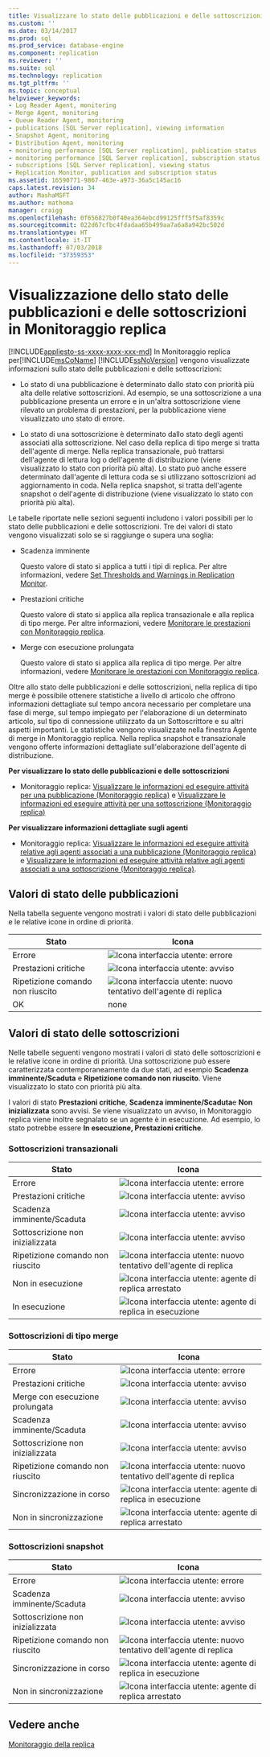 ```yaml
---
title: Visualizzare lo stato delle pubblicazioni e delle sottoscrizioni in Monitoraggio replica | Microsoft Docs
ms.custom: ''
ms.date: 03/14/2017
ms.prod: sql
ms.prod_service: database-engine
ms.component: replication
ms.reviewer: ''
ms.suite: sql
ms.technology: replication
ms.tgt_pltfrm: ''
ms.topic: conceptual
helpviewer_keywords:
- Log Reader Agent, monitoring
- Merge Agent, monitoring
- Queue Reader Agent, monitoring
- publications [SQL Server replication], viewing information
- Snapshot Agent, monitoring
- Distribution Agent, monitoring
- monitoring performance [SQL Server replication], publication status
- monitoring performance [SQL Server replication], subscription status
- subscriptions [SQL Server replication], viewing status
- Replication Monitor, publication and subscription status
ms.assetid: 16590771-9867-463e-a973-36a5c145ac16
caps.latest.revision: 34
author: MashaMSFT
ms.author: mathoma
manager: craigg
ms.openlocfilehash: 0f656827b0f40ea364ebcd99125fff5f5af8359c
ms.sourcegitcommit: 022d67cfbc4fdadaa65b499aa7a6a8a942bc502d
ms.translationtype: HT
ms.contentlocale: it-IT
ms.lasthandoff: 07/03/2018
ms.locfileid: "37359353"
---
```

# <a name="view-publication-and-subscription-status-in-replication-monitor"></a>Visualizzazione dello stato delle pubblicazioni e delle sottoscrizioni in Monitoraggio replica
[!INCLUDE[appliesto-ss-xxxx-xxxx-xxx-md](../../../includes/appliesto-ss-xxxx-xxxx-xxx-md.md)]
  In Monitoraggio replica per[!INCLUDE[msCoName](../../../includes/msconame-md.md)] [!INCLUDE[ssNoVersion](../../../includes/ssnoversion-md.md)] vengono visualizzate informazioni sullo stato delle pubblicazioni e delle sottoscrizioni:  
  
-   Lo stato di una pubblicazione è determinato dallo stato con priorità più alta delle relative sottoscrizioni. Ad esempio, se una sottoscrizione a una pubblicazione presenta un errore e in un'altra sottoscrizione viene rilevato un problema di prestazioni, per la pubblicazione viene visualizzato uno stato di errore.  
  
-   Lo stato di una sottoscrizione è determinato dallo stato degli agenti associati alla sottoscrizione. Nel caso della replica di tipo merge si tratta dell'agente di merge. Nella replica transazionale, può trattarsi dell'agente di lettura log o dell'agente di distribuzione (viene visualizzato lo stato con priorità più alta). Lo stato può anche essere determinato dall'agente di lettura coda se si utilizzano sottoscrizioni ad aggiornamento in coda. Nella replica snapshot, si tratta dell'agente snapshot o dell'agente di distribuzione (viene visualizzato lo stato con priorità più alta).  
  
 Le tabelle riportate nelle sezioni seguenti includono i valori possibili per lo stato delle pubblicazioni e delle sottoscrizioni. Tre dei valori di stato vengono visualizzati solo se si raggiunge o supera una soglia:  
  
-   Scadenza imminente  
  
     Questo valore di stato si applica a tutti i tipi di replica. Per altre informazioni, vedere [Set Thresholds and Warnings in Replication Monitor](../../../relational-databases/replication/monitor/set-thresholds-and-warnings-in-replication-monitor.md).  
  
-   Prestazioni critiche  
  
     Questo valore di stato si applica alla replica transazionale e alla replica di tipo merge. Per altre informazioni, vedere [Monitorare le prestazioni con Monitoraggio replica](../../../relational-databases/replication/monitor/monitor-performance-with-replication-monitor.md).  
  
-   Merge con esecuzione prolungata  
  
     Questo valore di stato si applica alla replica di tipo merge. Per altre informazioni, vedere [Monitorare le prestazioni con Monitoraggio replica](../../../relational-databases/replication/monitor/monitor-performance-with-replication-monitor.md).  
  
 Oltre allo stato delle pubblicazioni e delle sottoscrizioni, nella replica di tipo merge è possibile ottenere statistiche a livello di articolo che offrono informazioni dettagliate sul tempo ancora necessario per completare una fase di merge, sul tempo impiegato per l'elaborazione di un determinato articolo, sul tipo di connessione utilizzato da un Sottoscrittore e su altri aspetti importanti. Le statistiche vengono visualizzate nella finestra Agente di merge in Monitoraggio replica. Nella replica snapshot e transazionale vengono offerte informazioni dettagliate sull'elaborazione dell'agente di distribuzione.  
  
 **Per visualizzare lo stato delle pubblicazioni e delle sottoscrizioni**  
  
-   Monitoraggio replica: [Visualizzare le informazioni ed eseguire attività per una pubblicazione &#40;Monitoraggio replica&#41;](../../../relational-databases/replication/monitor/view-information-and-perform-tasks-for-a-publication-replication-monitor.md) e [Visualizzare le informazioni ed eseguire attività per una sottoscrizione &#40;Monitoraggio replica&#41;](../../../relational-databases/replication/monitor/view-information-and-perform-tasks-for-a-subscription-replication-monitor.md)  
  
 **Per visualizzare informazioni dettagliate sugli agenti**  
  
-   Monitoraggio replica: [Visualizzare le informazioni ed eseguire attività relative agli agenti associati a una pubblicazione &#40;Monitoraggio replica&#41;](../../../relational-databases/replication/monitor/view-information-and-perform-tasks-for-publication-agents.md) e [Visualizzare le informazioni ed eseguire attività relative agli agenti associati a una sottoscrizione &#40;Monitoraggio replica&#41;](../../../relational-databases/replication/monitor/view-information-and-perform-tasks-for-subscription-agents.md).  
  
## <a name="publication-status-values"></a>Valori di stato delle pubblicazioni  
 Nella tabella seguente vengono mostrati i valori di stato delle pubblicazioni e le relative icone in ordine di priorità.  
  
|Stato|Icona|  
|------------|----------|  
|Errore|![Icona interfaccia utente: errore](../../../database-engine/availability-groups/windows/media/repl-icon-error.gif "Icona interfaccia utente: errore")|  
|Prestazioni critiche|![Icona interfaccia utente: avviso](../../../database-engine/availability-groups/windows/media/repl-icon-warn.gif "Icona interfaccia utente: avviso")|  
|Ripetizione comando non riuscito|![Icona interfaccia utente: nuovo tentativo dell'agente di replica](../../../relational-databases/replication/monitor/media/repl-icon-retry.gif "Icona interfaccia utente: nuovo tentativo dell'agente di replica")|  
|OK|none|  
  
## <a name="subscription-status-values"></a>Valori di stato delle sottoscrizioni  
 Nelle tabelle seguenti vengono mostrati i valori di stato delle sottoscrizioni e le relative icone in ordine di priorità. Una sottoscrizione può essere caratterizzata contemporaneamente da due stati, ad esempio **Scadenza imminente/Scaduta** e **Ripetizione comando non riuscito**. Viene visualizzato lo stato con priorità più alta.  
  
 I valori di stato **Prestazioni critiche**, **Scadenza imminente/Scaduta**e **Non inizializzata** sono avvisi. Se viene visualizzato un avviso, in Monitoraggio replica viene inoltre segnalato se un agente è in esecuzione. Ad esempio, lo stato potrebbe essere **In esecuzione, Prestazioni critiche**.  
  
### <a name="transactional-subscriptions"></a>Sottoscrizioni transazionali  
  
|Stato|Icona|  
|------------|----------|  
|Errore|![Icona interfaccia utente: errore](../../../database-engine/availability-groups/windows/media/repl-icon-error.gif "Icona interfaccia utente: errore")|  
|Prestazioni critiche|![Icona interfaccia utente: avviso](../../../database-engine/availability-groups/windows/media/repl-icon-warn.gif "Icona interfaccia utente: avviso")|  
|Scadenza imminente/Scaduta|![Icona interfaccia utente: avviso](../../../database-engine/availability-groups/windows/media/repl-icon-warn.gif "Icona interfaccia utente: avviso")|  
|Sottoscrizione non inizializzata|![Icona interfaccia utente: avviso](../../../database-engine/availability-groups/windows/media/repl-icon-warn.gif "Icona interfaccia utente: avviso")|  
|Ripetizione comando non riuscito|![Icona interfaccia utente: nuovo tentativo dell'agente di replica](../../../relational-databases/replication/monitor/media/repl-icon-retry.gif "Icona interfaccia utente: nuovo tentativo dell'agente di replica")|  
|Non in esecuzione|![Icona interfaccia utente: agente di replica arrestato](../../../relational-databases/replication/monitor/media/repl-icon-stopped.gif "Icona interfaccia utente: agente di replica arrestato")|  
|In esecuzione|![Icona interfaccia utente: agente di replica in esecuzione](../../../relational-databases/replication/monitor/media/repl-icon-running.gif "Icona interfaccia utente: agente di replica in esecuzione")|  
  
### <a name="merge-subscriptions"></a>Sottoscrizioni di tipo merge  
  
|Stato|Icona|  
|------------|----------|  
|Errore|![Icona interfaccia utente: errore](../../../database-engine/availability-groups/windows/media/repl-icon-error.gif "Icona interfaccia utente: errore")|  
|Prestazioni critiche|![Icona interfaccia utente: avviso](../../../database-engine/availability-groups/windows/media/repl-icon-warn.gif "Icona interfaccia utente: avviso")|  
|Merge con esecuzione prolungata|![Icona interfaccia utente: avviso](../../../database-engine/availability-groups/windows/media/repl-icon-warn.gif "Icona interfaccia utente: avviso")|  
|Scadenza imminente/Scaduta|![Icona interfaccia utente: avviso](../../../database-engine/availability-groups/windows/media/repl-icon-warn.gif "Icona interfaccia utente: avviso")|  
|Sottoscrizione non inizializzata|![Icona interfaccia utente: avviso](../../../database-engine/availability-groups/windows/media/repl-icon-warn.gif "Icona interfaccia utente: avviso")|  
|Ripetizione comando non riuscito|![Icona interfaccia utente: nuovo tentativo dell'agente di replica](../../../relational-databases/replication/monitor/media/repl-icon-retry.gif "Icona interfaccia utente: nuovo tentativo dell'agente di replica")|  
|Sincronizzazione in corso|![Icona interfaccia utente: agente di replica in esecuzione](../../../relational-databases/replication/monitor/media/repl-icon-running.gif "Icona interfaccia utente: agente di replica in esecuzione")|  
|Non in sincronizzazione|![Icona interfaccia utente: agente di replica arrestato](../../../relational-databases/replication/monitor/media/repl-icon-stopped.gif "Icona interfaccia utente: agente di replica arrestato")|  
  
### <a name="snapshot-subscriptions"></a>Sottoscrizioni snapshot  
  
|Stato|Icona|  
|------------|----------|  
|Errore|![Icona interfaccia utente: errore](../../../database-engine/availability-groups/windows/media/repl-icon-error.gif "Icona interfaccia utente: errore")|  
|Scadenza imminente/Scaduta|![Icona interfaccia utente: avviso](../../../database-engine/availability-groups/windows/media/repl-icon-warn.gif "Icona interfaccia utente: avviso")|  
|Sottoscrizione non inizializzata|![Icona interfaccia utente: avviso](../../../database-engine/availability-groups/windows/media/repl-icon-warn.gif "Icona interfaccia utente: avviso")|  
|Ripetizione comando non riuscito|![Icona interfaccia utente: nuovo tentativo dell'agente di replica](../../../relational-databases/replication/monitor/media/repl-icon-retry.gif "Icona interfaccia utente: nuovo tentativo dell'agente di replica")|  
|Sincronizzazione in corso|![Icona interfaccia utente: agente di replica in esecuzione](../../../relational-databases/replication/monitor/media/repl-icon-running.gif "Icona interfaccia utente: agente di replica in esecuzione")|  
|Non in sincronizzazione|![Icona interfaccia utente: agente di replica arrestato](../../../relational-databases/replication/monitor/media/repl-icon-stopped.gif "Icona interfaccia utente: agente di replica arrestato")|  
  
## <a name="see-also"></a>Vedere anche  
 [Monitoraggio della replica](../../../relational-databases/replication/monitor/monitoring-replication-overview.md)  
  
  
